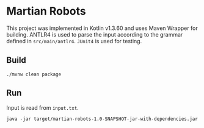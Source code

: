 # Martian Robots

This project was implemented in Kotlin v1.3.60 and uses Maven Wrapper for building. ANTLR4 is used to parse the input
according to the grammar defined in `src/main/antlr4`. `JUnit4` is used for testing.

## Build

```console
./mvnw clean package
```

## Run

Input is read from `input.txt`.

```console
java -jar target/martian-robots-1.0-SNAPSHOT-jar-with-dependencies.jar
```
